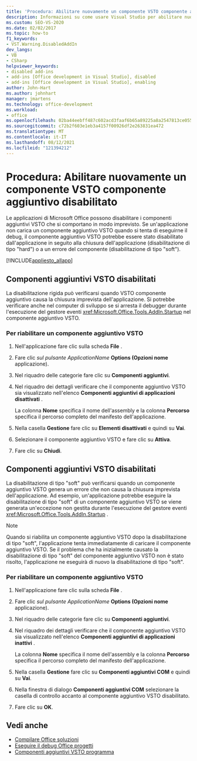 ```yaml
---
title: 'Procedura: Abilitare nuovamente un componente VSTO componente aggiuntivo disabilitato'
description: Informazioni su come usare Visual Studio per abilitare nuovamente un componente aggiuntivo VSTO che è stato disabilitato in un'Microsoft Office applicazione.
ms.custom: SEO-VS-2020
ms.date: 02/02/2017
ms.topic: how-to
f1_keywords:
- VST.Warning.DisabledAddIn
dev_langs:
- VB
- CSharp
helpviewer_keywords:
- disabled add-ins
- add-ins [Office development in Visual Studio], disabled
- add-ins [Office development in Visual Studio], enabling
author: John-Hart
ms.author: johnhart
manager: jmartens
ms.technology: office-development
ms.workload:
- office
ms.openlocfilehash: 02ba44eebff487c602acd3faaf6b65a89225a8a2547813ce055f66a2105883e3
ms.sourcegitcommit: c72b2f603e1eb3a4157f00926df2e263831ea472
ms.translationtype: MT
ms.contentlocale: it-IT
ms.lasthandoff: 08/12/2021
ms.locfileid: "121394212"
---
```

# <a name="how-to-re-enable-a-vsto-add-in-that-has-been-disabled"></a>Procedura: Abilitare nuovamente un componente VSTO componente aggiuntivo disabilitato
  Le applicazioni di Microsoft Office possono disabilitare i componenti aggiuntivi VSTO che si comportano in modo imprevisto. Se un'applicazione non carica un componente aggiuntivo VSTO quando si tenta di eseguirne il debug, il componente aggiuntivo VSTO potrebbe essere stato disabilitato dall'applicazione in seguito alla chiusura dell'applicazione (disabilitazione di tipo "hard") o a un errore del componente (disabilitazione di tipo "soft").

 [!INCLUDE[appliesto_allapp](../vsto/includes/appliesto-allapp-md.md)]

## <a name="hard-disabled-vsto-add-ins"></a>Componenti aggiuntivi VSTO disabilitati
 La disabilitazione rigida può verificarsi quando VSTO componente aggiuntivo causa la chiusura imprevista dell'applicazione. Si potrebbe verificare anche nel computer di sviluppo se si arresta il debugger durante l'esecuzione del gestore eventi <xref:Microsoft.Office.Tools.AddIn.Startup> nel componente aggiuntivo VSTO.

### <a name="to-re-enable-a-vsto-add-in"></a>Per riabilitare un componente aggiuntivo VSTO

1. Nell'applicazione fare clic sulla scheda **File** .

2. Fare clic *sul pulsante ApplicationName* **Options (Opzioni nome** applicazione).

3. Nel riquadro delle categorie fare clic su **Componenti aggiuntivi**.

4. Nel riquadro dei dettagli verificare che il componente aggiuntivo VSTO sia visualizzato nell'elenco **Componenti aggiuntivi di applicazioni disattivati** .

     La colonna **Nome** specifica il nome dell'assembly e la colonna **Percorso** specifica il percorso completo del manifesto dell'applicazione.

5. Nella casella **Gestione** fare clic su **Elementi disattivati** e quindi su **Vai**.

6. Selezionare il componente aggiuntivo VSTO e fare clic su **Attiva**.

7. Fare clic su **Chiudi**.

## <a name="soft-disabled-vsto-add-ins"></a>Componenti aggiuntivi VSTO disabilitati
 La disabilitazione di tipo "soft" può verificarsi quando un componente aggiuntivo VSTO genera un errore che non causa la chiusura imprevista dell'applicazione. Ad esempio, un'applicazione potrebbe eseguire la disabilitazione di tipo "soft" di un componente aggiuntivo VSTO se viene generata un'eccezione non gestita durante l'esecuzione del gestore eventi <xref:Microsoft.Office.Tools.AddIn.Startup> .

> [!NOTE]
> Quando si riabilita un componente aggiuntivo VSTO dopo la disabilitazione di tipo "soft", l'applicazione tenta immediatamente di caricare il componente aggiuntivo VSTO. Se il problema che ha inizialmente causato la disabilitazione di tipo "soft" del componente aggiuntivo VSTO non è stato risolto, l'applicazione ne eseguirà di nuovo la disabilitazione di tipo "soft".

### <a name="to-re-enable-a-vsto-add-in"></a>Per riabilitare un componente aggiuntivo VSTO

1. Nell'applicazione fare clic sulla scheda **File** .

2. Fare clic *sul pulsante ApplicationName* **Options (Opzioni nome** applicazione).

3. Nel riquadro delle categorie fare clic su **Componenti aggiuntivi**.

4. Nel riquadro dei dettagli verificare che il componente aggiuntivo VSTO sia visualizzato nell'elenco **Componenti aggiuntivi di applicazioni inattivi** .

     La colonna **Nome** specifica il nome dell'assembly e la colonna **Percorso** specifica il percorso completo del manifesto dell'applicazione.

5. Nella casella **Gestione** fare clic su **Componenti aggiuntivi COM** e quindi su **Vai**.

6. Nella finestra di dialogo **Componenti aggiuntivi COM** selezionare la casella di controllo accanto al componente aggiuntivo VSTO disabilitato.

7. Fare clic su **OK**.

## <a name="see-also"></a>Vedi anche
- [Compilare Office soluzioni](../vsto/building-office-solutions.md)
- [Eseguire il debug Office progetti](../vsto/debugging-office-projects.md)
- [Componenti aggiuntivi VSTO programma](../vsto/programming-vsto-add-ins.md)
